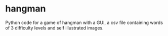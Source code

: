 # hangman
Python code for a game of hangman with a GUI, a csv file containing words of 3 difficulty levels and self illustrated images.
